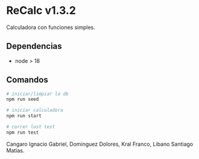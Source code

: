 # ReCalc v1.3.2

Calculadora con funciones simples.

## Dependencias

- node > 18

## Comandos

```bash
# iniciar/limpiar la db
npm run seed

# iniciar calculadora
npm run start

# correr lost test
npm run test
```
Cangaro Ignacio Gabriel,
Dominguez Dolores,
Kral Franco,
Libano Santiago Matias.
